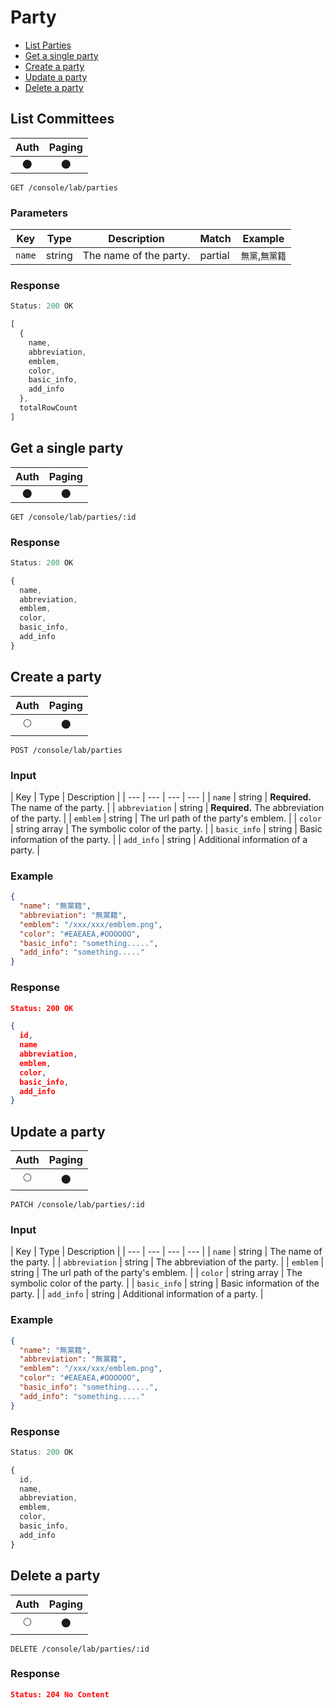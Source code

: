 # Party

- [List Parties](#list-parties)
- [Get a single party](#get-a-single-party)
- [Create a party](#create-a-party)
- [Update a party](#update-a-party)
- [Delete a party](#delete-a-party)

## List Committees

| Auth | Paging |
| :---: | :---: |
| 🌑 | 🌑 |

```
GET /console/lab/parties
```

### Parameters

| Key | Type | Description | Match | Example |
| --- | --- | --- | --- | --- |
| `name` | string | The name of the party. | partial | `無黨`,`無黨籍` |


### Response

``` js
Status: 200 OK

[
  {
    name,
    abbreviation,
    emblem,
    color,
    basic_info,
    add_info
  },
  totalRowCount
]
```

## Get a single party

| Auth | Paging |
| :---: | :---: |
| 🌑 | 🌑 |

```
GET /console/lab/parties/:id
```

### Response

``` js
Status: 200 OK

{
  name,
  abbreviation,
  emblem,
  color,
  basic_info,
  add_info
}
```

## Create a party

| Auth | Paging |
| :---: | :---: |
| 🌕 | 🌑 |

```
POST /console/lab/parties
```

### Input

| Key | Type | Description |
| --- | --- | --- | --- |
| `name` | string | **Required.** The name of the party. |
| `abbreviation` | string | **Required.** The abbreviation of the party. |
| `emblem` | string | The url path of the party's emblem. |
| `color` | string array | The symbolic color of the party. |
| `basic_info` | string | Basic information of the party. |
| `add_info` | string | Additional information of a party. |


### Example

``` json
{
  "name": "無黨籍",
  "abbreviation": "無黨籍",
  "emblem": "/xxx/xxx/emblem.png",
  "color": "#EAEAEA,#OOOOOO",
  "basic_info": "something.....",
  "add_info": "something....."
}
```

### Response

``` json
Status: 200 OK

{
  id,
  name
  abbreviation,
  emblem,
  color,
  basic_info,
  add_info
}
```

## Update a party

| Auth | Paging |
| :---: | :---: |
| 🌕 | 🌑 |

```
PATCH /console/lab/parties/:id
```

### Input

| Key | Type | Description |
| --- | --- | --- | --- |
| `name` | string | The name of the party. |
| `abbreviation` | string | The abbreviation of the party. |
| `emblem` | string | The url path of the party's emblem. |
| `color` | string array | The symbolic color of the party. |
| `basic_info` | string | Basic information of the party. |
| `add_info` | string | Additional information of a party. |

### Example

``` json
{
  "name": "無黨籍",
  "abbreviation": "無黨籍",
  "emblem": "/xxx/xxx/emblem.png",
  "color": "#EAEAEA,#OOOOOO",
  "basic_info": "something.....",
  "add_info": "something....."
}
```

### Response

``` js
Status: 200 OK

{
  id,
  name,
  abbreviation,
  emblem,
  color,
  basic_info,
  add_info
}
```

## Delete a party

| Auth | Paging |
| :---: | :---: |
| 🌕 | 🌑 |

```
DELETE /console/lab/parties/:id
```

### Response

``` JSON
Status: 204 No Content
```